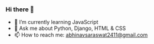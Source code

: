 ### Hi there 👋

- 🌱 I’m currently learning JavaScript
- 💬 Ask me about Python, Django, HTML & CSS
- 📫 How to reach me: abhinavsaraswat2411@gmail.com
